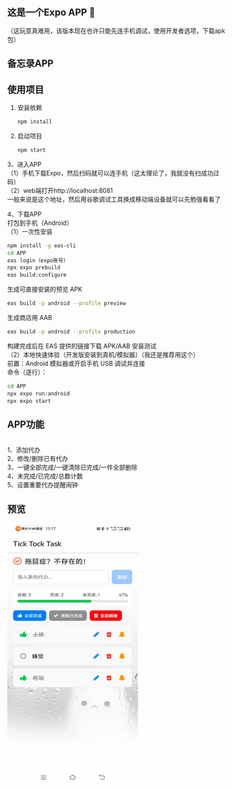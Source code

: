 
## 这是一个Expo APP 👋
（这玩意真难用，该版本现在也许只能先连手机调试，使用开发者选项，下载apk包）

## 备忘录APP

## 使用项目

1. 安装依赖
   ```bash
   npm install
   ```
2. 启动项目
   ```bash
   npm start
   ```
3、进入APP
<br/>
（1）手机下载Expo，然后扫码就可以连手机（这太理论了，我就没有扫成功过码）
<br/>
（2）web端打开http://localhost:8081
<br/>
一般来说是这个地址，然后用谷歌调试工具换成移动端设备就可以先勉强看看了

4、下载APP
<br/>
打包到手机（Android）
<br/>
（1）一次性安装
<br/>
   ```bash
   npm install -g eas-cli
   cd APP
   eas login（expo账号）
   npx expo prebuild
   eas build:configure
   ```
生成可直接安装的预览 APK
   ```bash
   eas build -p android --profile preview
   ```
生成商店用 AAB
   ```bash
   eas build -p android --profile production
   ```
构建完成后在 EAS 提供的链接下载 APK/AAB 安装测试
<br/>
（2）本地快速体验（开发版安装到真机/模拟器）（我还是推荐用这个）
<br/>
前置：Android 模拟器或开启手机 USB 调试并连接
<br/>
命令（逐行）：
   ```bash
   cd APP
   npx expo run:android
   npx expo start
   ```
## APP功能
<br/>
1、添加代办
<br/>
2、修改/删除已有代办
<br/>
3、一键全部完成/一键清除已完成/一件全部删除
<br/>
4、未完成/已完成/总数计数
<br/>
5、设置重要代办提醒闹钟

## 预览
<img src="assets/images/微信图片_20250812112308_79.jpg" alt="示例图片" width="300" height="600" />





